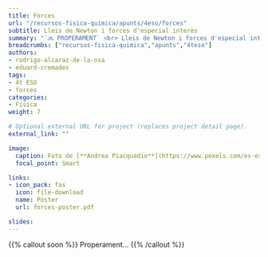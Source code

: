 ```yaml
---
title: Forces
url: "/recursos-fisica-quimica/apunts/4eso/forces"
subtitle: Lleis de Newton i forces d'especial interès
summary: "`🔜 PROPERAMENT` <br> Lleis de Newton i forces d'especial interès."
breadcrumbs: ["recursos-fisica-quimica","apunts","4teso"]
authors:
- rodrigo-alcaraz-de-la-osa
- eduard-cremades
tags:
- 4t ESO
- forces
categories:
- Física
weight: 7

# Optional external URL for project (replaces project detail page).
external_link: ""

image:
  caption: Foto de [**Andrea Piacquadio**](https://www.pexels.com/es-es/@olly) en [Pexels](https://www.pexels.com/es-es/)
  focal_point: Smart

links:
- icon_pack: fas
  icon: file-download
  name: Pòster
  url: forces-poster.pdf

slides: 
---
```


{{% callout soon %}}
Properament...
{{% /callout %}}